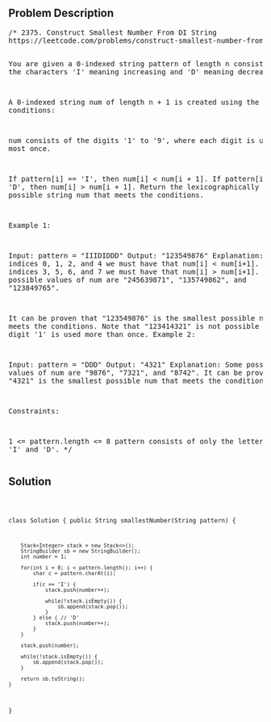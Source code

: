 <!--
<style>
  body { font-family: Arial, sans-serif; }
  .container { max-width: 600px; margin: auto; padding: 20px; }
  .comment-block { background-color: #f9f9f9; padding: 10px; border-left: 5px solid #ccc; }
  .code-block { background-color: #f4f4f4; padding: 10px; border: 1px solid #ddd; }
</style>
-->

<div class='container'>
<h2>Problem Description</h2>
<div class='comment-block'>
<pre>
/* 2375. Construct Smallest Number From DI String
https://leetcode.com/problems/construct-smallest-number-from-di-string/description/

You are given a 0-indexed string pattern of length n 
consisting of the characters 'I' meaning increasing 
and 'D' meaning decreasing.

A 0-indexed string num of length n + 1 is created using 
the following conditions:

num consists of the digits '1' to '9', where each digit 
is used at most once.

If pattern[i] == 'I', then num[i] < num[i + 1].
If pattern[i] == 'D', then num[i] > num[i + 1].
Return the lexicographically smallest possible string num 
that meets the conditions.


Example 1:

Input: pattern = "IIIDIDDD"
Output: "123549876"
Explanation:
At indices 0, 1, 2, and 4 we must have that num[i] < num[i+1].
At indices 3, 5, 6, and 7 we must have that num[i] > num[i+1].
Some possible values of num are "245639871", "135749862", 
and "123849765".

It can be proven that "123549876" is the smallest possible 
num that meets the conditions.
Note that "123414321" is not possible because the digit '1' is 
used more than once.
Example 2:

Input: pattern = "DDD"
Output: "4321"
Explanation:
Some possible values of num are "9876", "7321", and "8742".
It can be proven that "4321" is the smallest possible num that 
meets the conditions.
 

Constraints:

1 <= pattern.length <= 8
pattern consists of only the letters 'I' and 'D'.
*/
</pre>
</div>

<h2>Solution</h2>
<div class='code-block'>
<pre><code class='language-java'>

class Solution {
    public String smallestNumber(String pattern) {
        
        Stack<Integer> stack = new Stack<>();
        StringBuilder sb = new StringBuilder();
        int number = 1;

        for(int i = 0; i < pattern.length(); i++) {
            char c = pattern.charAt(i);

            if(c == 'I') {
                stack.push(number++);

                while(!stack.isEmpty()) {
                    sb.append(stack.pop());
                }
            } else { // 'D'
                stack.push(number++);
            }
        }
        
        stack.push(number);

        while(!stack.isEmpty()) {
            sb.append(stack.pop());
        }
        
        return sb.toString();
    }
}</code></pre>
</div>
</div>
